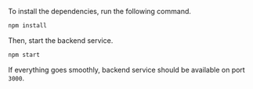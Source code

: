 To install the dependencies, run the following command.

```bash
npm install
```

Then, start the backend service.

```bash
npm start
```

If everything goes smoothly, backend service should be available on port `3000`.
